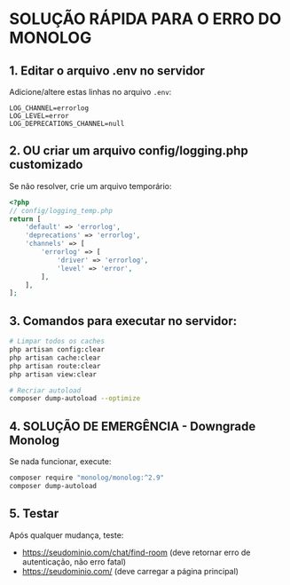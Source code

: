 # SOLUÇÃO RÁPIDA PARA O ERRO DO MONOLOG

## 1. Editar o arquivo .env no servidor

Adicione/altere estas linhas no arquivo `.env`:

```env
LOG_CHANNEL=errorlog
LOG_LEVEL=error
LOG_DEPRECATIONS_CHANNEL=null
```

## 2. OU criar um arquivo config/logging.php customizado

Se não resolver, crie um arquivo temporário:

```php
<?php
// config/logging_temp.php
return [
    'default' => 'errorlog',
    'deprecations' => 'errorlog',
    'channels' => [
        'errorlog' => [
            'driver' => 'errorlog',
            'level' => 'error',
        ],
    ],
];
```

## 3. Comandos para executar no servidor:

```bash
# Limpar todos os caches
php artisan config:clear
php artisan cache:clear  
php artisan route:clear
php artisan view:clear

# Recriar autoload
composer dump-autoload --optimize
```

## 4. SOLUÇÃO DE EMERGÊNCIA - Downgrade Monolog

Se nada funcionar, execute:

```bash
composer require "monolog/monolog:^2.9"
composer dump-autoload
```

## 5. Testar

Após qualquer mudança, teste:
- https://seudominio.com/chat/find-room (deve retornar erro de autenticação, não erro fatal)
- https://seudominio.com/ (deve carregar a página principal)
